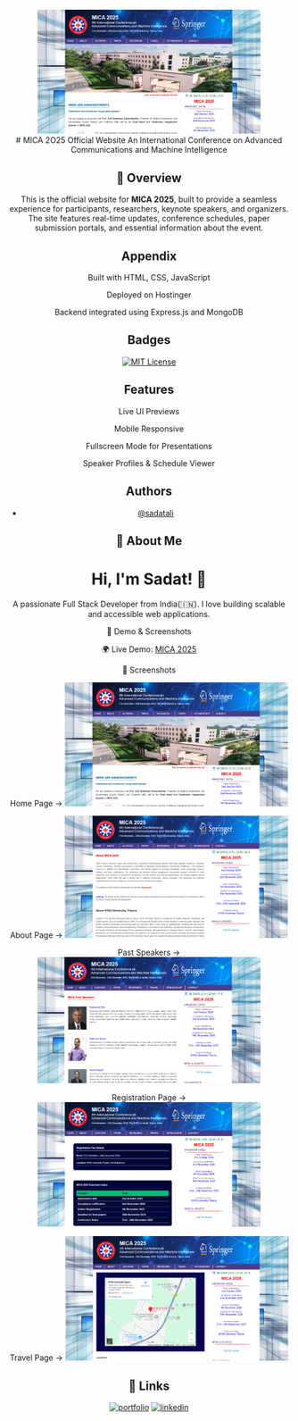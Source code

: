 <div align="center">
  <br />
    <a>
      <img src=".\images\screenshots\Screenshot 2025-09-19 233641.png" alt="" width="400">
    </a>
  <br />
<div />
# MICA 2O25 Official Website
An International Conference on
Advanced Communications and Machine Intelligence

## 📌 Overview
This is the official website for **MICA 2025**, built to provide a seamless experience for participants, researchers, keynote speakers, and organizers. The site features real-time updates, conference schedules, paper submission portals, and essential information about the event.
## Appendix
Built with HTML, CSS, JavaScript

Deployed on Hostinger

Backend integrated using Express.js and MongoDB



## Badges

[![MIT License](https://img.shields.io/badge/License-MIT-green.svg)](https://choosealicense.com/licenses/mit/)



## Features

Live UI Previews

Mobile Responsive 

Fullscreen Mode for Presentations

Speaker Profiles & Schedule Viewer


## Authors

- [@sadatali](https://github.com/sadatali123)


## 🚀 About Me
# Hi, I'm Sadat! 👋
A passionate Full Stack Developer from India(🇮🇳).
I love building scalable and accessible web applications.



🔗 Demo & Screenshots


🌍 Live Demo: <a href="https://mica.net.in/">MICA 2025 <i class="ri-arrow-right-up-line"></i>
<a/>


📸 Screenshots

  <div>
   Home Page → <img src=".\images\screenshots\Screenshot 2025-09-19 233641.png" alt="Home Page" width="400"/>

   About Page → <img src=".\images\screenshots\Screenshot 2025-09-19 233711.png" alt="About Page" width="400"/>

   Past Speakers → <img src=".\images\screenshots\Screenshot 2025-09-19 233747.png" alt="Past Speakers" width="400"/>

   Registration Page → <img src=".\images\screenshots\Screenshot 2025-09-19 233727.png" alt="Registration Page" width="400"/>

   Travel Page → <img src=".\images\screenshots\Screenshot 2025-09-19 233806.png" alt="Travel Page" width="400"/>

  
  </div>


## 🔗 Links
[![portfolio](https://img.shields.io/badge/my_portfolio-000?style=for-the-badge&logo=ko-fi&logoColor=white)](https://github.com/sadatali123)
[![linkedin](https://img.shields.io/badge/linkedin-0A66C2?style=for-the-badge&logo=linkedin&logoColor=white)](sadat-ali-50353130b)




